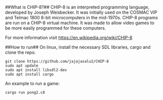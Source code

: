 ##What is CHIP-8?##
CHIP-8 is an interpreted programming language, developed by Joseph Weisbecker. It was initially used on the COSMAC VIP and Telmac 1800 8-bit microcomputers in the mid-1970s. CHIP-8 programs are run on a CHIP-8 virtual machine. It was made to allow video games to be more easily programmed for these computers. 

For more information visit https://en.wikipedia.org/wiki/CHIP-8

##How to run##
On linux, install the necessary SDL libraries, cargo and clone the repo.
```
git clone https://github.com/jajajasalu2/CHIP-8
sudo apt update
sudo apt install libsdl2-dev
sudo apt install cargo
```
An example to run a game:
```
cargo run pong2.c8
```
